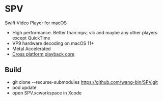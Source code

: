 # SPV
Swift Video Player for macOS

- High performance. Better than mpv, vlc and maybe any other players except QuickTime
- VP9 hardware decoding on macOS 11+
- Metal Accelerated
- [Cross platform playback core](https://github.com/wang-bin/mdk-sdk)

## Build

- git clone --recurse-submodules https://github.com/wang-bin/SPV.git
- pod update
- open SPV.xcworkspace in Xcode
